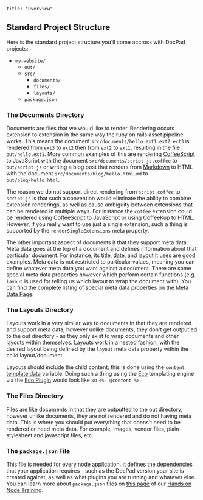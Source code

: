 ```
title: "Overview"
```


## Standard Project Structure

Here is the standard project structure you'll come accross with DocPad projects:

- `my-website/`
	- `out/`
	- `src/`
		- `documents/`
		- `files/`
		- `layouts/`
	- `package.json`


### The Documents Directory

Documents are files that we would like to render. Rendering occurs extension to extension in the same way the ruby on rails asset pipeline works. This means the document `src/documents/hello.ext1.ext2.ext3` is rendered from `ext3` to `ext2` then from `ext2` to `ext1`, resulting in the file `out/hello.ext1`. More common examples of this are rendering [CoffeeScript](http://coffeescript.org/) to JavaScript with the document `src/documents/script.js.coffee` to `out/script.js` or writing a blog post that renders from [Markdown](http://daringfireball.net/projects/markdown/) to HTML with the document `src/documents/blog/hello.html.md` to `out/blog/hello.html`.

The reason we do not support direct rendering from `script.coffee` to `script.js` is that such a convention would eliminate the ability to combine extension renderings, as well as cause ambiguity between extensions that can be rendered in multiple ways. For instance the `coffee` extension could be rendered using [CoffeeScript](http://coffeescript.org/) to JavaScript or using [CoffeeKup](http://coffeekup.org/) to HTML. However, if you really want to use just a single extension, such a thing is supported by the `renderSingleExtensions` meta property.

The other important aspect of documents it that they support meta data. Meta data goes at the top of a document and defines information about that particular document. For instance, its title, date, and layout it uses are good examples. Meta data is not restricted to particular values, meaning you can define whatever meta data you want against a document. There are some special meta data properties however which perform certain functions (e.g. `layout` is used for telling us which layout to wrap the document with). You can find the complete listing of special meta data properties on the [Meta Data Page](/docpad/meta-data).


### The Layouts Directory

Layouts work in a very similar way to documents in that they are rendered and support meta data, however unlike documents, they don't get output'ed to the out directory - as they only exist to wrap documents and other layouts within themselves. Layouts work in a nested fashion, with the desired layout being defined by the `layout` meta data property within the child layout/document.

Layouts should include the child content; this is done using the `content` [template data](/docpad/template-data) variable. Doing such a thing using the [Eco](https://github.com/sstephenson/eco/) templating engine via the [Eco Plugin](/plugin/eco)  would look like so `<%- @content %>`.


### The Files Directory

Files are like documents in that they are outputted to the out directory, however unlike documents, they are not rendered and do not having meta data. This is where you should put everything that doens't need to be rendered or need meta data. For example, images, vendor files, plain stylesheet and javascript files, etc.


### The `package.json` File

This file is needed for every node application. It defines the dependencies that your application requires - such as the DocPad version your site is created against, as well as what plugins you are running and whatever else. You can learn more about `package.json` files on [this page](/node/ecosystem) of our [Hands on Node Training](/node/preface).

